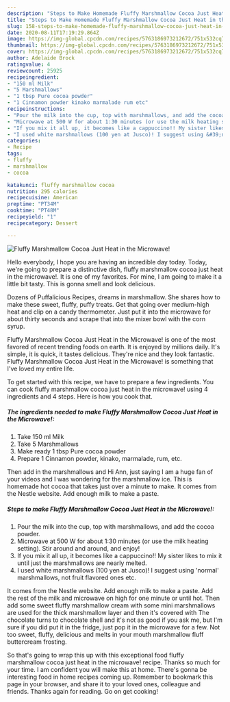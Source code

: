 ```yaml
---
description: "Steps to Make Homemade Fluffy Marshmallow Cocoa Just Heat in the Microwave!"
title: "Steps to Make Homemade Fluffy Marshmallow Cocoa Just Heat in the Microwave!"
slug: 158-steps-to-make-homemade-fluffy-marshmallow-cocoa-just-heat-in-the-microwave
date: 2020-08-11T17:19:29.864Z
image: https://img-global.cpcdn.com/recipes/5763186973212672/751x532cq70/fluffy-marshmallow-cocoa-just-heat-in-the-microwave-recipe-main-photo.jpg
thumbnail: https://img-global.cpcdn.com/recipes/5763186973212672/751x532cq70/fluffy-marshmallow-cocoa-just-heat-in-the-microwave-recipe-main-photo.jpg
cover: https://img-global.cpcdn.com/recipes/5763186973212672/751x532cq70/fluffy-marshmallow-cocoa-just-heat-in-the-microwave-recipe-main-photo.jpg
author: Adelaide Brock
ratingvalue: 4
reviewcount: 25925
recipeingredient:
- "150 ml Milk"
- "5 Marshmallows"
- "1 tbsp Pure cocoa powder"
- "1 Cinnamon powder kinako marmalade rum etc"
recipeinstructions:
- "Pour the milk into the cup, top with marshmallows, and add the cocoa powder."
- "Microwave at 500 W for about 1:30 minutes (or use the milk heating setting). Stir around and around, and enjoy!"
- "If you mix it all up, it becomes like a cappuccino!! My sister likes to mix it until just the marshmallows are nearly melted."
- "I used white marshmallows (100 yen at Jusco)! I suggest using &#39;normal&#39; marshmallows, not fruit flavored ones etc."
categories:
- Recipe
tags:
- fluffy
- marshmallow
- cocoa

katakunci: fluffy marshmallow cocoa 
nutrition: 295 calories
recipecuisine: American
preptime: "PT34M"
cooktime: "PT48M"
recipeyield: "1"
recipecategory: Dessert

---
```



![Fluffy Marshmallow Cocoa Just Heat in the Microwave!](https://img-global.cpcdn.com/recipes/5763186973212672/751x532cq70/fluffy-marshmallow-cocoa-just-heat-in-the-microwave-recipe-main-photo.jpg)

Hello everybody, I hope you are having an incredible day today. Today, we're going to prepare a distinctive dish, fluffy marshmallow cocoa just heat in the microwave!. It is one of my favorites. For mine, I am going to make it a little bit tasty. This is gonna smell and look delicious.

Dozens of Puffalicious Recipes, dreams in marshmallow. She shares how to make these sweet, fluffy, puffy treats. Get that going over medium-high heat and clip on a candy thermometer. Just put it into the microwave for about thirty seconds and scrape that into the mixer bowl with the corn syrup.

Fluffy Marshmallow Cocoa Just Heat in the Microwave! is one of the most favored of recent trending foods on earth. It is enjoyed by millions daily. It's simple, it is quick, it tastes delicious. They're nice and they look fantastic. Fluffy Marshmallow Cocoa Just Heat in the Microwave! is something that I've loved my entire life.


To get started with this recipe, we have to prepare a few ingredients. You can cook fluffy marshmallow cocoa just heat in the microwave! using 4 ingredients and 4 steps. Here is how you cook that.

<!--inarticleads1-->

##### The ingredients needed to make Fluffy Marshmallow Cocoa Just Heat in the Microwave!:

1. Take 150 ml Milk
1. Take 5 Marshmallows
1. Make ready 1 tbsp Pure cocoa powder
1. Prepare 1 Cinnamon powder, kinako, marmalade, rum, etc.


Then add in the marshmallows and Hi Ann, just saying I am a huge fan of your videos and I was wondering for the marshmallow ice. This is homemade hot cocoa that takes just over a minute to make. It comes from the Nestle website. Add enough milk to make a paste. 

<!--inarticleads2-->

##### Steps to make Fluffy Marshmallow Cocoa Just Heat in the Microwave!:

1. Pour the milk into the cup, top with marshmallows, and add the cocoa powder.
1. Microwave at 500 W for about 1:30 minutes (or use the milk heating setting). Stir around and around, and enjoy!
1. If you mix it all up, it becomes like a cappuccino!! My sister likes to mix it until just the marshmallows are nearly melted.
1. I used white marshmallows (100 yen at Jusco)! I suggest using &#39;normal&#39; marshmallows, not fruit flavored ones etc.


It comes from the Nestle website. Add enough milk to make a paste. Add the rest of the milk and microwave on high for one minute or until hot. Then add some sweet fluffy marshmallow cream with some mini marshmallows are used for the thick marshmallow layer and then it&#39;s covered with The chocolate turns to chocolate shell and it&#39;s not as good if you ask me, but I&#39;m sure if you did put it in the fridge, just pop it in the microwave for a few. Not too sweet, fluffy, delicious and melts in your mouth marshmallow fluff buttercream frosting. 

So that's going to wrap this up with this exceptional food fluffy marshmallow cocoa just heat in the microwave! recipe. Thanks so much for your time. I am confident you will make this at home. There's gonna be interesting food in home recipes coming up. Remember to bookmark this page in your browser, and share it to your loved ones, colleague and friends. Thanks again for reading. Go on get cooking!
